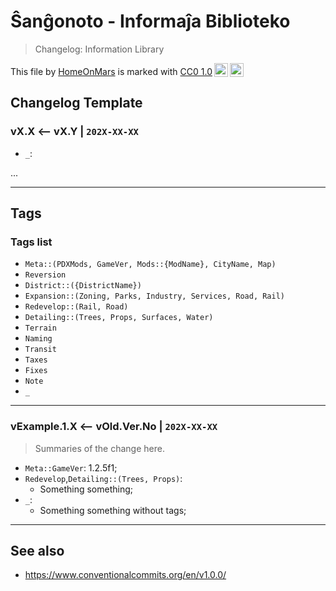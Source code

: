Ŝanĝonoto - Informaĵa Biblioteko
===============================================================================

> Changelog: Information Library

<!-- markdownlint-disable-next-line no-inline-html line-length -->
 <p xmlns:cc="http://creativecommons.org/ns#" >This file by <a rel="cc:attributionURL dct:creator" property="cc:attributionName" href="https://github.com/HomeOnMars">HomeOnMars</a> is marked with <a href="https://creativecommons.org/publicdomain/zero/1.0/?ref=chooser-v1" target="_blank" rel="license noopener noreferrer" style="display:inline-block;">CC0 1.0<img style="height:22px!important;margin-left:3px;vertical-align:text-bottom;" src="https://mirrors.creativecommons.org/presskit/icons/cc.svg?ref=chooser-v1" alt=""><img style="height:22px!important;margin-left:3px;vertical-align:text-bottom;" src="https://mirrors.creativecommons.org/presskit/icons/zero.svg?ref=chooser-v1" alt=""></a></p>

Changelog Template
-------------------------------------------------------------------------------

### vX.X <-- vX.Y | `202X-XX-XX`

> 

- `_`: 

...

-------------------------------------------------------------------------------

Tags
-------------------------------------------------------------------------------

### Tags list

- `Meta::(PDXMods, GameVer, Mods::{ModName}, CityName, Map)`
- `Reversion`
- `District::({DistrictName})`
- `Expansion::(Zoning, Parks, Industry, Services, Road, Rail)`
- `Redevelop::(Rail, Road)`
- `Detailing::(Trees, Props, Surfaces, Water)`
- `Terrain`
- `Naming`
- `Transit`
- `Taxes`
- `Fixes`
- `Note`
- `_`

-------------------------------------------------------------------------------

### vExample.1.X <-- vOld.Ver.No | `202X-XX-XX`

> Summaries of the change here.

- `Meta::GameVer`: 1.2.5f1;
- `Redevelop`,`Detailing::(Trees, Props)`:
  - Something something;
- `_`:
  - Something something without tags;

-------------------------------------------------------------------------------

See also
-------------------------------------------------------------------------------

- <https://www.conventionalcommits.org/en/v1.0.0/>
